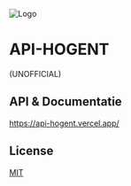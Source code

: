 ![Logo](https://sten435.sirv.com/Images/image.webp)


# API-HOGENT
(UNOFFICIAL)

## API & Documentatie
https://api-hogent.vercel.app/

## License
[MIT](https://choosealicense.com/licenses/mit/)
